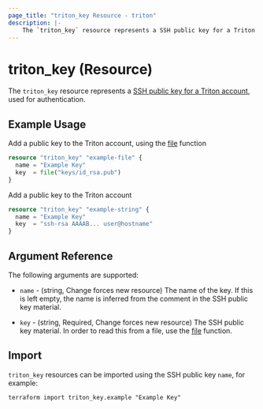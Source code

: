 ```yaml
---
page_title: "triton_key Resource - triton"
description: |-
    The `triton_key` resource represents a SSH public key for a Triton account.
---
```


# triton_key (Resource)

The `triton_key` resource represents a [SSH public key for a Triton account](https://docs.tritondatacenter.com/public-cloud/getting-started/ssh-keys), used for authentication.

## Example Usage

Add a public key to the Triton account, using the [file](https://developer.hashicorp.com/terraform/language/functions/file) function

```terraform
resource "triton_key" "example-file" {
  name = "Example Key"
  key  = file("keys/id_rsa.pub")
}
```

Add a public key to the Triton account

```terraform
resource "triton_key" "example-string" {
  name = "Example Key"
  key  = "ssh-rsa AAAAB... user@hostname"
}
```

## Argument Reference

The following arguments are supported:

* `name` - (string, Change forces new resource) The name of the key. If this is left empty, the name is inferred from the comment in the SSH public key material.

* `key` - (string, Required, Change forces new resource) The SSH public key material. In order to read this from a file, use the [file](https://developer.hashicorp.com/terraform/language/functions/file) function.

## Import

`triton_key` resources can be imported using the SSH public key `name`, for example:

```shell
terraform import triton_key.example "Example Key"
```
